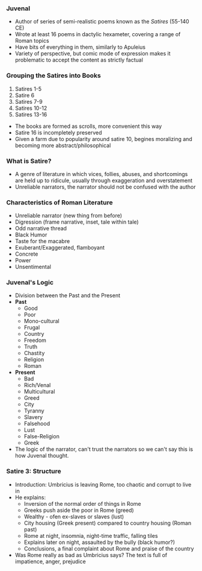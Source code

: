 ### Juvenal
 - Author of series of semi-realistic poems known as the *Satires* (55-140  CE)
 - Wrote at least 16 poems in dactylic hexameter, covering a range of Roman topics
 - Have bits of everything in them, similarly to Apuleius
 - Variety of perspective, but comic mode of expression makes it problematic to accept the content as strictly factual

### Grouping the Satires into Books
 1. Satires 1-5
 2. Satire 6
 3. Satires 7-9
 4. Satires 10-12
 5. Satires 13-16
 - The books are formed as scrolls, more convenient this way
 - Satire 16 is incompletely preserved
 - Given a farm due to popularity around satire 10, begines moralizing and becoming more abstract/philosophical

### What is Satire?
 - A genre  of literature in which vices, follies, abuses, and shortcomings are held up to ridicule, usually through exaggeration and overstatement
 - Unreliable narrators, the narrator should not be confused with the author

### Characteristics of Roman Literature
 - Unreliable narrator (new thing from before)
 - Digression (frame narrative, inset, tale within tale)
 - Odd narrative thread
 - Black Humor
 - Taste for the macabre
 - Exuberant/Exaggerated, flamboyant
 - Concrete
 - Power
 - Unsentimental

### Juvenal's Logic
 - Division between the Past and the Present
 - **Past**
	 - Good
	 - Poor
	 - Mono-cultural
	 - Frugal
	 - Country
	 - Freedom
	 - Truth
	 - Chastity
	 - Religion
	 - Roman
 - **Present**
	 - Bad
	 - Rich/Venal
	 - Multicultural
	 - Greed
	 - City
	 - Tyranny
	 - Slavery
	 - Falsehood
	 - Lust
	 - False-Religion
	 - Greek
 - The logic of the narrator, can't trust the narrators so we can't say this is how Juvenal thought.

### Satire 3: Structure
 - Introduction: Umbricius is leaving Rome, too chaotic and corrupt to live in
 - He explains:
	 - Inversion of the normal order of things in Rome
	 - Greeks push aside the poor in Rome (greed)
	 - Wealthy - ofen ex-slaves or slaves (lust)
	 - City housing (Greek present) compared to country housing (Roman past)
	 - Rome at night, insomnia, night-time traffic, falling tiles
	 - Explains later on night, assaulted by the bully (black humor?)
	 - Conclusions, a final complaint about Rome and praise of the country
 - Was Rome really as bad as Umbricius says? The text is full of impatience, anger, prejudice

